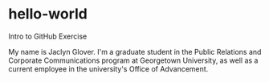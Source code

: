 # hello-world

Intro to GitHub Exercise

My name is Jaclyn Glover. I'm a graduate student in the Public Relations and Corporate Communications program at Georgetown University, as well as a current employee in the university's Office of Advancement. 
